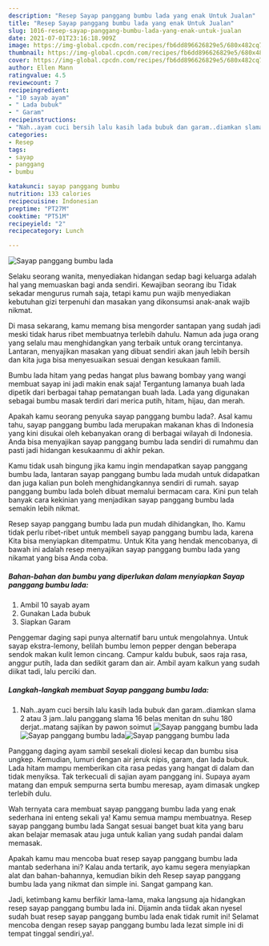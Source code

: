```yaml
---
description: "Resep Sayap panggang bumbu lada yang enak Untuk Jualan"
title: "Resep Sayap panggang bumbu lada yang enak Untuk Jualan"
slug: 1016-resep-sayap-panggang-bumbu-lada-yang-enak-untuk-jualan
date: 2021-07-01T23:16:18.909Z
image: https://img-global.cpcdn.com/recipes/fb6dd896626829e5/680x482cq70/sayap-panggang-bumbu-lada-foto-resep-utama.jpg
thumbnail: https://img-global.cpcdn.com/recipes/fb6dd896626829e5/680x482cq70/sayap-panggang-bumbu-lada-foto-resep-utama.jpg
cover: https://img-global.cpcdn.com/recipes/fb6dd896626829e5/680x482cq70/sayap-panggang-bumbu-lada-foto-resep-utama.jpg
author: Ellen Mann
ratingvalue: 4.5
reviewcount: 7
recipeingredient:
- "10 sayab ayam"
- " Lada bubuk"
- " Garam"
recipeinstructions:
- "Nah..ayam cuci bersih lalu kasih lada bubuk dan garam..diamkan slama 2 atau 3 jam..lalu panggang slama 16 belas menitan dn suhu 180 derjat..matang sajikan by pawon soimut"
categories:
- Resep
tags:
- sayap
- panggang
- bumbu

katakunci: sayap panggang bumbu 
nutrition: 133 calories
recipecuisine: Indonesian
preptime: "PT27M"
cooktime: "PT51M"
recipeyield: "2"
recipecategory: Lunch

---
```



![Sayap panggang bumbu lada](https://img-global.cpcdn.com/recipes/fb6dd896626829e5/680x482cq70/sayap-panggang-bumbu-lada-foto-resep-utama.jpg)

Selaku seorang wanita, menyediakan hidangan sedap bagi keluarga adalah hal yang memuaskan bagi anda sendiri. Kewajiban seorang ibu Tidak sekadar mengurus rumah saja, tetapi kamu pun wajib menyediakan kebutuhan gizi terpenuhi dan masakan yang dikonsumsi anak-anak wajib nikmat.

Di masa  sekarang, kamu memang bisa mengorder santapan yang sudah jadi meski tidak harus ribet membuatnya terlebih dahulu. Namun ada juga orang yang selalu mau menghidangkan yang terbaik untuk orang tercintanya. Lantaran, menyajikan masakan yang dibuat sendiri akan jauh lebih bersih dan kita juga bisa menyesuaikan sesuai dengan kesukaan famili. 

Bumbu lada hitam yang pedas hangat plus bawang bombay yang wangi membuat sayap ini jadi makin enak saja! Tergantung lamanya buah lada dipetik dari berbagai tahap pematangan buah lada. Lada yang digunakan sebagai bumbu masak terdiri dari merica putih, hitam, hijau, dan merah.

Apakah kamu seorang penyuka sayap panggang bumbu lada?. Asal kamu tahu, sayap panggang bumbu lada merupakan makanan khas di Indonesia yang kini disukai oleh kebanyakan orang di berbagai wilayah di Indonesia. Anda bisa menyajikan sayap panggang bumbu lada sendiri di rumahmu dan pasti jadi hidangan kesukaanmu di akhir pekan.

Kamu tidak usah bingung jika kamu ingin mendapatkan sayap panggang bumbu lada, lantaran sayap panggang bumbu lada mudah untuk didapatkan dan juga kalian pun boleh menghidangkannya sendiri di rumah. sayap panggang bumbu lada boleh dibuat memalui bermacam cara. Kini pun telah banyak cara kekinian yang menjadikan sayap panggang bumbu lada semakin lebih nikmat.

Resep sayap panggang bumbu lada pun mudah dihidangkan, lho. Kamu tidak perlu ribet-ribet untuk membeli sayap panggang bumbu lada, karena Kita bisa menyiapkan ditempatmu. Untuk Kita yang hendak mencobanya, di bawah ini adalah resep menyajikan sayap panggang bumbu lada yang nikamat yang bisa Anda coba.

<!--inarticleads1-->

##### Bahan-bahan dan bumbu yang diperlukan dalam menyiapkan Sayap panggang bumbu lada:

1. Ambil 10 sayab ayam
1. Gunakan  Lada bubuk
1. Siapkan  Garam


Penggemar daging sapi punya alternatif baru untuk mengolahnya. Untuk sayap ekstra-lemony, belilah bumbu lemon pepper dengan beberapa sendok makan kulit lemon cincang. Campur kaldu bubuk, saos raja rasa, anggur putih, lada dan sedikit garam dan air. Ambil ayam kalkun yang sudah diikat tadi, lalu perciki dan. 

<!--inarticleads2-->

##### Langkah-langkah membuat Sayap panggang bumbu lada:

1. Nah..ayam cuci bersih lalu kasih lada bubuk dan garam..diamkan slama 2 atau 3 jam..lalu panggang slama 16 belas menitan dn suhu 180 derjat..matang sajikan by pawon soimut
<img src="https://img-global.cpcdn.com/steps/ad3c2d291fba62d6/160x128cq70/sayap-panggang-bumbu-lada-langkah-memasak-1-foto.jpg" alt="Sayap panggang bumbu lada"><img src="https://img-global.cpcdn.com/steps/74815ebb14fdeaca/160x128cq70/sayap-panggang-bumbu-lada-langkah-memasak-1-foto.jpg" alt="Sayap panggang bumbu lada"><img src="https://img-global.cpcdn.com/steps/9887c9e1bda745ce/160x128cq70/sayap-panggang-bumbu-lada-langkah-memasak-1-foto.jpg" alt="Sayap panggang bumbu lada">

Panggang daging ayam sambil sesekali diolesi kecap dan bumbu sisa ungkep. Kemudian, lumuri dengan air jeruk nipis, garam, dan lada bubuk. Lada hitam mampu memberikan cita rasa pedas yang hangat di dalam dan tidak menyiksa. Tak terkecuali di sajian ayam panggang ini. Supaya ayam matang dan empuk sempurna serta bumbu meresap, ayam dimasak ungkep terlebih dulu. 

Wah ternyata cara membuat sayap panggang bumbu lada yang enak sederhana ini enteng sekali ya! Kamu semua mampu membuatnya. Resep sayap panggang bumbu lada Sangat sesuai banget buat kita yang baru akan belajar memasak atau juga untuk kalian yang sudah pandai dalam memasak.

Apakah kamu mau mencoba buat resep sayap panggang bumbu lada mantab sederhana ini? Kalau anda tertarik, ayo kamu segera menyiapkan alat dan bahan-bahannya, kemudian bikin deh Resep sayap panggang bumbu lada yang nikmat dan simple ini. Sangat gampang kan. 

Jadi, ketimbang kamu berfikir lama-lama, maka langsung aja hidangkan resep sayap panggang bumbu lada ini. Dijamin anda tiidak akan nyesel sudah buat resep sayap panggang bumbu lada enak tidak rumit ini! Selamat mencoba dengan resep sayap panggang bumbu lada lezat simple ini di tempat tinggal sendiri,ya!.

